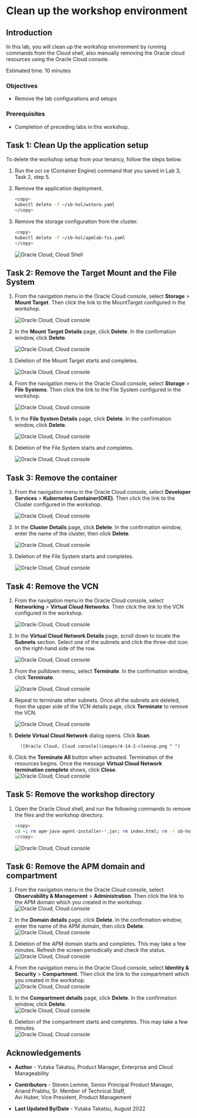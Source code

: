 # Clean up the workshop environment

## Introduction

In this lab, you will clean up the workshop environment by running commands from the Cloud shell, also manually removing the Oracle cloud resources using the Oracle Cloud console.

Estimated time: 10 minutes

### Objectives

* Remove the lab configurations and setups

### Prerequisites

* Completion of preceding labs in this workshop.

## Task 1: Clean Up the application setup

To delete the workshop setup from your tenancy, follow the steps below.

1. Run the oci ce (Container Engine) command that you saved in Lab 3, Task 2, step 5.

2. Remove the application deployment.

    ``` bash
    <copy>
    kubectl delete -f ~/sb-hol/wstore.yaml
    </copy>
    ```

3. Remove the storage configuration from the cluster.

    ``` bash
    <copy>
    kubectl delete -f ~/sb-hol/apmlab-fss.yaml
    </copy>
    ```
    ![Oracle Cloud, Cloud Shell](images/4-1-cleanup.png " ")

## Task 2: Remove the Target Mount and the File System

1. From the navigation menu in the Oracle Cloud console, select **Storage** > **Mount Target**.
   Then click the link to the MountTarget configured in the workshop.

    ![Oracle Cloud, Cloud console](images/4-2-cleanup.png " ")

2. In the **Mount Target Details** page, click **Delete**. In the confirmation window, click **Delete**.

    ![Oracle Cloud, Cloud console](images/4-3-cleanup.png " ")    

3. Deletion of the Mount Target starts and completes.

    ![Oracle Cloud, Cloud console](images/4-4-cleanup.png " ")    

4. From the navigation menu in the Oracle Cloud console, select **Storage** > **File Systems**. Then click the link to the File System configured in the workshop.

    ![Oracle Cloud, Cloud console](images/4-5-cleanup.png " ")       

5. In the **File System Details** page, click **Delete**. In the confirmation window, click **Delete**.

    ![Oracle Cloud, Cloud console](images/4-6-cleanup.png " ")    

6. Deletion of the File System starts and completes.

    ![Oracle Cloud, Cloud console](images/4-7-cleanup.png " ")    

## Task 3: Remove the container

1. From the navigation menu in the Oracle Cloud console, select **Developer Services** > **Kubernetes Container(OKE)**. Then click the link to the Cluster configured in the workshop.

    ![Oracle Cloud, Cloud console](images/4-8-cleanup.png " ")       

2. In the **Cluster Details** page, click **Delete**. In the confirmation window, enter the name of the cluster, then click **Delete**.

    ![Oracle Cloud, Cloud console](images/4-9-cleanup.png " ")    

3. Deletion of the File System starts and completes.

    ![Oracle Cloud, Cloud console](images/4-10-cleanup.png " ")  

## Task 4: Remove the VCN

1. From the navigation menu in the Oracle Cloud console, select **Networking** > **Virtual Cloud Networks**. Then click the link to the VCN configured in the workshop.

    ![Oracle Cloud, Cloud console](images/4-11-cleanup.png " ")       

2. In the **Virtual Cloud Network Details** page, scroll down to locate the **Subnets** section. Select one of the subnets and click the three-dot icon on the right-hand side of the row.

    ![Oracle Cloud, Cloud console](images/4-12-cleanup.png " ")    

3. From the pulldown menu, select **Terminate**. In the confirmation window, click **Terminate**.

    ![Oracle Cloud, Cloud console](images/4-13-cleanup.png " ")      

4. Repeat to terminate other subnets. Once all the subnets are deleted, from the upper side of the VCN details page, click **Terminate** to remove the VCN.

    ![Oracle Cloud, Cloud console](images/4-14-cleanup.png " ")    

5. **Delete Virtual Cloud Network** dialog opens. Click **Scan**.

         ![Oracle Cloud, Cloud console](images/4-14-2-cleanup.png " ")    

6. Click the **Terminate All** button when activated. Termination of the resources begins. Once the message **Virtual Cloud Network termination complete** shows, click **Close**.
    ![Oracle Cloud, Cloud console](images/4-15-cleanup.png " ")    

## Task 5: Remove the workshop directory

1. Open the Oracle Cloud shell, and run the following commands to remove the files and the workshop directory.

    ``` bash
    <copy>
    cd ~; rm apm-java-agent-installer-*.jar; rm index.html; rm -r sb-hol;rm sb-hol.zip
    </copy>
    ```
   ![Oracle Cloud, Cloud console](images/4-16-cleanup.png " ")   

## Task 6: Remove the APM domain and compartment

   1. From the navigation menu in the Oracle Cloud console, select **Observability & Management** > **Administration**. Then click the link to the APM domain which you created in the workshop.
      ![Oracle Cloud, Cloud console](images/6-1-cleanup.png " ")

   2. In the **Domain details** page, click **Delete**. In the confirmation window, enter the name of the APM domain, then click **Delete**.   
      ![Oracle Cloud, Cloud console](images/6-2-cleanup.png " ")

   3. Deletion of the APM domain starts and completes. This may take a few minutes. Refresh the screen periodically and check the status.
      ![Oracle Cloud, Cloud console](images/6-3-cleanup.png " ")

   4. From the navigation menu in the Oracle Cloud console, select **Identity & Security** > **Compartment**. Then click the link to the compartment which you created in the workshop.  
      ![Oracle Cloud, Cloud console](images/6-4-cleanup.png " ")   

   5. In the **Compartment details** page, click **Delete**. In the confirmation window, click **Delete**.  
      ![Oracle Cloud, Cloud console](images/6-5-cleanup.png " ")

   6. Deletion of the compartment starts and completes. This may take a few minutes.   
      ![Oracle Cloud, Cloud console](images/6-6-cleanup.png " ")   



## Acknowledgements

* **Author** - Yutaka Takatsu, Product Manager, Enterprise and Cloud Manageability
- **Contributors** - Steven Lemme, Senior Principal Product Manager,  
Anand Prabhu, Sr. Member of Technical Staff,  
Avi Huber, Vice President, Product Management
* **Last Updated By/Date** - Yutaka Takatsu, August 2022
